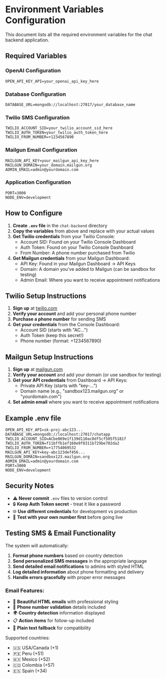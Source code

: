 # Environment Variables Configuration

This document lists all the required environment variables for the chat backend application.

## Required Variables

### OpenAI Configuration
```
OPEN_API_KEY_API=your_openai_api_key_here
```

### Database Configuration
```
DATABASE_URL=mongodb://localhost:27017/your_database_name
```

### Twilio SMS Configuration
```
TWILIO_ACCOUNT_SID=your_twilio_account_sid_here
TWILIO_AUTH_TOKEN=your_twilio_auth_token_here
TWILIO_FROM_NUMBER=+1234567890
```

### Mailgun Email Configuration
```
MAILGUN_API_KEY=your_mailgun_api_key_here
MAILGUN_DOMAIN=your_domain.mailgun.org
ADMIN_EMAIL=admin@yourdomain.com
```

### Application Configuration
```
PORT=3000
NODE_ENV=development
```

## How to Configure

1. **Create `.env` file** in the `chat-backend` directory
2. **Copy the variables** from above and replace with your actual values
3. **Get Twilio credentials** from your Twilio Console:
   - Account SID: Found on your Twilio Console Dashboard
   - Auth Token: Found on your Twilio Console Dashboard  
   - From Number: A phone number purchased from Twilio
4. **Get Mailgun credentials** from your Mailgun Dashboard:
   - API Key: Found in your Mailgun Dashboard → API Keys
   - Domain: A domain you've added to Mailgun (can be sandbox for testing)
   - Admin Email: Where you want to receive appointment notifications

## Twilio Setup Instructions

1. **Sign up** at [twilio.com](https://www.twilio.com)
2. **Verify your account** and add your personal phone number
3. **Purchase a phone number** for sending SMS
4. **Get your credentials** from the Console Dashboard:
   - Account SID (starts with "AC...")
   - Auth Token (keep this secret!)
   - Phone number (format: +1234567890)

## Mailgun Setup Instructions

1. **Sign up** at [mailgun.com](https://www.mailgun.com)
2. **Verify your account** and add your domain (or use sandbox for testing)
3. **Get your API credentials** from Dashboard → API Keys:
   - Private API Key (starts with "key-...")
   - Domain name (e.g., "sandbox123.mailgun.org" or "yourdomain.com")
4. **Set admin email** where you want to receive appointment notifications

## Example .env file
```
OPEN_API_KEY_API=sk-proj-abc123...
DATABASE_URL=mongodb://localhost:27017/chatapp
TWILIO_ACCOUNT_SID=ACbe069e1f139d110ac0df5cf505f5181f
TWILIO_AUTH_TOKEN=f11bffb1ef160e9f8311b729be702da2
TWILIO_FROM_NUMBER=+17754069532
MAILGUN_API_KEY=key-abc123def456...
MAILGUN_DOMAIN=sandbox123.mailgun.org
ADMIN_EMAIL=admin@yourdomain.com
PORT=3000
NODE_ENV=development
```

## Security Notes

- ⚠️ **Never commit** `.env` files to version control
- 🔒 **Keep Auth Token secret** - treat it like a password
- 🌐 **Use different credentials** for development vs production
- 📱 **Test with your own number first** before going live

## Testing SMS & Email Functionality

The system will automatically:
1. **Format phone numbers** based on country detection
2. **Send personalized SMS messages** in the appropriate language
3. **Send detailed email notifications** to admins with styled HTML
4. **Log detailed information** about phone formatting and delivery
5. **Handle errors gracefully** with proper error messages

### Email Features:
- 📧 **Beautiful HTML emails** with professional styling
- 📱 **Phone number validation** details included
- 🌍 **Country detection** information displayed
- 📋 **Action items** for follow-up included
- 📄 **Plain text fallback** for compatibility

Supported countries:
- 🇺🇸 USA/Canada (+1)
- 🇵🇪 Peru (+51)  
- 🇲🇽 Mexico (+52)
- 🇨🇴 Colombia (+57)
- 🇪🇸 Spain (+34) 